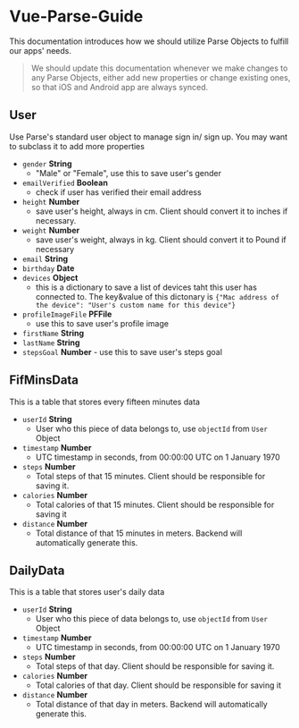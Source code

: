# Vue-Parse-Guide

This documentation introduces how we should utilize Parse Objects to fulfill our apps' needs.

> We should update this documentation whenever we make changes to any Parse Objects, either add new properties or change existing ones, so that iOS and Android app are always synced.

## User
Use Parse's standard user object to manage sign in/ sign up. You may want to subclass it to add more properties


- `gender` **String**
	- "Male" or "Female", use this to save user's gender
- `emailVerified` **Boolean**
	- check if user has verified their email address
- `height` **Number**
	- save user's height, always in cm. Client should convert it to inches if necessary.
- `weight` **Number**
	- save user's weight, always in kg. Client should convert it to Pound if necessary
- `email` **String**
- `birthday` **Date**
- `devices` **Object**
	- this is a dictionary to save a list of devices taht this user has connected to. The key&value of this dictonary is `{"Mac address of the device": "User's custom name for this device"}`
- `profileImageFile` **PFFile**
	- use this to save user's profile image
- `firstName` **String**
- `lastName` **String**
- `stepsGoal` **Number** - use this to save user's steps goal


## FifMinsData
This is a table that stores every fifteen minutes data

- `userId` **String**
	- User who this piece of data belongs to, use `objectId` from `User` Object
- `timestamp` **Number**
	- UTC timestamp in seconds, from 00:00:00 UTC on 1 January 1970
- `steps` **Number**
	- Total steps of that 15 minutes. Client should be responsible for saving it.
- `calories` **Number**
	- Total calories of that 15 minutes. Client should be responsible for saving it
- `distance` **Number**
  - Total distance of that 15 minutes in meters. Backend will automatically generate this.

## DailyData
This is a table that stores user's daily data

- `userId` **String**
	- User who this piece of data belongs to, use `objectId` from `User` Object
- `timestamp` **Number**
	- UTC timestamp in seconds, from 00:00:00 UTC on 1 January 1970
- `steps` **Number**
	- Total steps of that day. Client should be responsible for saving it.
- `calories` **Number**
	- Total calories of that day. Client should be responsible for saving it
- `distance` **Number**
  - Total distance of that day in meters. Backend will automatically generate this.



